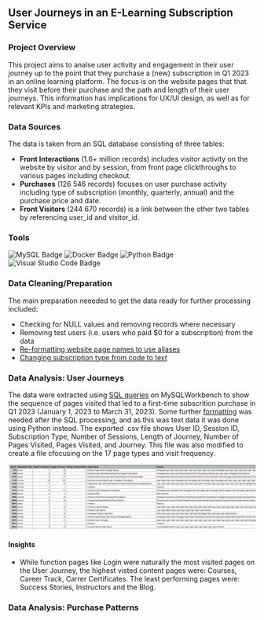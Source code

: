 ## User Journeys in an E-Learning Subscription Service

### Project Overview
This project aims to analse user activity and engagement in their user journey up to the point that they purchase a (new) subscription in Q1 2023 in an online learning platform. The focus is on the website pages that that they visit before their purchase and the path and length of their user journeys. This information has implications for UX/UI design, as well as for relevant KPIs and marketing strategies.

### Data Sources
The data is taken from an SQL database consisting of three tables: 
* __Front Interactions__ (1.6+ million records) includes visitor activity on the website by visitor and by session, from front page clickthroughs to various pages including checkout.
* __Purchases__ (126 546 records) focuses on user purchase activity including type of subscription (monthly, quarterly, annual) and the purchase price and date.
* __Front Visitors__ (244 670 records) is a link between the other two tables by referencing user_id and visitor_id.
 
### Tools

![MySQL Badge](https://img.shields.io/badge/MySQL-4479A1?logo=mysql&logoColor=fff&style=flat)
![Docker Badge](https://img.shields.io/badge/Docker-2496ED?logo=docker&logoColor=fff&style=flat)
![Python Badge](https://img.shields.io/badge/Python-3776AB?logo=python&logoColor=fff&style=flat)
![Visual Studio Code Badge](https://img.shields.io/badge/Visual%20Studio%20Code-007ACC?logo=visualstudiocode&logoColor=fff&style=flat)

### Data Cleaning/Preparation
The main preparation neeeded to get the data ready for further processing included:
* Checking for NULL values and removing records where necessary
* Removing test users (i.e. users who paid $0 for a subscription) from the data
* [Re-formatting website page names to use aliases](pre-processing/url_to_alias.sql)
* [Changing subscription type from code to text](pre-processing/reformat_purchase_type.sql)


### Data Analysis: User Journeys
The data were extracted using [SQL queries](user_journey_analysis/user_journey_by_quarter.sql) on MySQLWorkbench to show the sequence of pages visited that led to a first-time subscrition purchase in Q1 2023 (January 1, 2023 to March 31, 2023). Some further [formatting](data_formatting/formatting.py) was needed after the SQL processing, and as this was text data it was done using Python instead. The exported .csv file shows User ID, Session ID, Subscription Type, Number of Sessions, Length of Journey, Number of Pages Visited, Pages Visited, and Journey. This file was also modified to create a file cfocusing on the 17 page types and visit frequency.


<img src="src/user_journey_file.png?raw=true"/>

#### Insights

* While function pages like Login were naturally the most visited pages on the User Journey, the highest visted content pages were: Courses, Career Track, Carrer Certificates. The least performing pages were: Success Stories, Instructors and the Blog. 


### Data Analysis: Purchase Patterns
